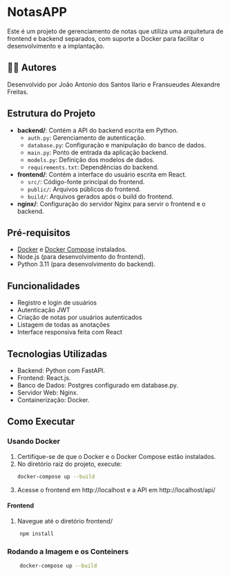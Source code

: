# NotasAPP

Este é um projeto de gerenciamento de notas que utiliza uma arquitetura de frontend e backend separados, com suporte a Docker para facilitar o desenvolvimento e a implantação.

## 🙋‍♂️ Autores

Desenvolvido por João Antonio dos Santos Ilario e Fransueudes Alexandre Freitas.


## Estrutura do Projeto

- **backend/**: Contém a API do backend escrita em Python.
  - `auth.py`: Gerenciamento de autenticação.
  - `database.py`: Configuração e manipulação do banco de dados.
  - `main.py`: Ponto de entrada da aplicação backend.
  - `models.py`: Definição dos modelos de dados.
  - `requirements.txt`: Dependências do backend.
- **frontend/**: Contém a interface do usuário escrita em React.
  - `src/`: Código-fonte principal do frontend.
  - `public/`: Arquivos públicos do frontend.
  - `build/`: Arquivos gerados após o build do frontend.
- **nginx/**: Configuração do servidor Nginx para servir o frontend e o backend.

## Pré-requisitos

- [Docker](https://www.docker.com/) e [Docker Compose](https://docs.docker.com/compose/) instalados.
- Node.js (para desenvolvimento do frontend).
- Python 3.11 (para desenvolvimento do backend).

## Funcionalidades

- Registro e login de usuários
- Autenticação JWT
- Criação de notas por usuários autenticados
- Listagem de todas as anotações
- Interface responsiva feita com React

## Tecnologias Utilizadas

- Backend: Python com FastAPI.
- Frontend: React.js.
- Banco de Dados: Postgres configurado em database.py.
- Servidor Web: Nginx.
- Containerização: Docker.

## Como Executar

### Usando Docker

1. Certifique-se de que o Docker e o Docker Compose estão instalados.
2. No diretório raiz do projeto, execute:
   ```bash
   docker-compose up --build
   ```
3. Acesse o frontend em http://localhost e a API em http://localhost/api/

#### Frontend

1. Navegue até o diretório frontend/
```js
    npm install
```

### Rodando a Imagem e os Conteiners

```bash
    docker-compose up --build
```